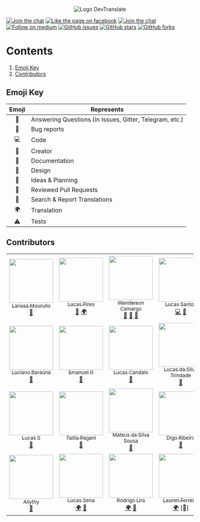 <p align="center">
  <img src="https://raw.githubusercontent.com/devtranslate/devtranslate.github.io/master/images/logo.png" alt="Logo DevTranslate"/>
</p>

[![Join the chat](https://img.shields.io/badge/gitter-join%20chat%20%E2%86%92-cc2b5e.svg?style=flat-square)](https://gitter.im/devtranslate/Lobby)
[![Like the page on facebook](https://img.shields.io/badge/facebook-like%20the%20page%20%E2%86%92-4267b2.svg?style=flat-square)](https://www.facebook.com/devtranslate/)
[![Join the chat](https://img.shields.io/badge/telegram-join%20chat%20%E2%86%92-0088cc.svg?style=flat-square)](https://telegram.me/devtranslate)
[![Follow on medium](https://img.shields.io/badge/medium-follow%20us%20%E2%86%92-02b875.svg?style=flat-square)](https://medium.com/devtranslate)
[![GitHub issues](https://img.shields.io/github/issues/devtranslate/about.svg?style=flat-square)](https://github.com/devtranslate/about/issues)
[![GitHub stars](https://img.shields.io/github/stars/devtranslate/about.svg?style=flat-square)](https://github.com/devtranslate/about/stargazers)
[![GitHub forks](https://img.shields.io/github/forks/devtranslate/about.svg?style=flat-square)](https://github.com/devtranslate/about/network)

# Contents
1. [Emoji Key](https://github.com/devtranslate/about/blob/master/CONTRIBUTORS.md#emoji-key)
2. [Contributors](https://github.com/devtranslate/about/blob/master/CONTRIBUTORS.md#contributors)

## Emoji Key
Emoji | Represents
:---: | ---
💬 | Answering Questions (in Issues, Gitter, Telegram, etc.)
🐛 | Bug reports
💻 | Code
👑 | Creator
📖 | Documentation
🎨 | Design
🤔 | Ideas & Planning
👀 | Reviewed Pull Requests
🔎 | Search & Report Translations
🌍 | Translation
⚠️ | Tests

## Contributors

|  |  |  |  |  |  |
| :---: | :---: | :---: | :---: | :---: | :---: |
| [<img src="https://avatars0.githubusercontent.com/u/20982222?v=4&s=460" width="118px;"/><br /><sub>Larissa Mourullo</sub>](https://github.com/larismourullo)<br />[👑](https://github.com/orgs/devtranslate/people "Creator") | [<img src="https://avatars1.githubusercontent.com/u/6232791?v=4&s=460" width="118px;"/><br /><sub>Lucas Pires</sub>](https://github.com/flyingluscas)<br />[💬](#question-flyingluscas "Answering Questions") [🌍](https://github.com/devtranslate/medium/commits?author=flyingluscas "Translation") | [<img src="https://avatars0.githubusercontent.com/u/5286703?v=4&s=460" width="118px;"/><br /><sub>Wanderson Camargo</sub>](https://github.com/wandersonwhcr)<br />[💬](https://github.com/devtranslate/devtranslate.github.io/issues/31 "Answering Questions") [📖](https://github.com/devtranslate/devtranslate.github.io/commits?author=wandersonwhcr "Documentation") [🤔](https://github.com/devtranslate/devtranslate.github.io/issues?q=is%3Aissue+author%3Awandersonwhcr "Ideas & Planning") | [<img src="https://avatars3.githubusercontent.com/u/3200560?v=4&s=460" width="118px;"/><br /><sub>Lucas Santos</sub>](https://github.com/khaosdoctor)<br />[💻](https://github.com/devtranslate/devtranslate.github.io/commits?author=khaosdoctor "Code") [🔎](https://github.com/devtranslate/devtranslate.github.io/pulls?q=is%3Apr+author%3Akhaosdoctor "Search & Report Translations") | [<img src="https://avatars0.githubusercontent.com/u/5731176?v=4&s=460" width="118px;"/><br /><sub>Tiago Danin</sub>](https://github.com/TiagoDanin)<br />[🔎](https://github.com/devtranslate/devtranslate.github.io/commits?author=TiagoDanin "Search & Report Translations") [📖](https://github.com/devtranslate/about/commits?author=TiagoDanin "Documentation") | [<img src="https://avatars0.githubusercontent.com/u/5417662?v=4&s=460" width="118px;"/><br /><sub>Ademílson F. Tonato</sub>](https://github.com/ftonato)<br />[💻](https://github.com/devtranslate/devtranslate.github.io/commits?author=ftonato "Code") |
| [<img src="https://avatars0.githubusercontent.com/u/1054454?v=4&s=460" width="118px;"/><br /><sub>Luciano Baraúna</sub>](https://github.com/lucianobarauna)<br />[🔎](https://github.com/devtranslate/devtranslate.github.io/commits?author=lucianobarauna "Search & Report Translations") | [<img src="https://avatars1.githubusercontent.com/u/20342656?v=4&s=460" width="118px;"/><br /><sub>Emanuel G</sub>](https://github.com/emanuelgsouza)<br />[🔎](https://github.com/devtranslate/devtranslate.github.io/issues?q=is%3Aissue+author%3Aemanuelgsouza "Search & Report Translations") | [<img src="https://avatars3.githubusercontent.com/u/11521746?v=4&s=460" width="118px;"/><br /><sub>Lucas Candalo</sub>](https://github.com/candalo)<br />[📖](https://github.com/devtranslate/devtranslate.github.io/issues?q=is%3Aissue+author%3Acandalo "Documentation") | [<img src="https://avatars1.githubusercontent.com/u/13908465?v=4&s=460" width="118px;"/><br /><sub>Lucas da Silva Trindade</sub>](https://github.com/Lucasktrindade)<br />[🐛](https://github.com/devtranslate/devtranslate.github.io/issues?q=is%3Aissue+author%3ALucasktrindade "Bug Reports") | [<img src="https://avatars0.githubusercontent.com/u/1318271?v=4&s=460" width="118px;"/><br /><sub>Fernando Moreira</sub>](https://github.com/nandomoreirame)<br />[🔎](https://github.com/devtranslate/devtranslate.github.io/issues?q=is%3Aissue+author%3Anandomoreirame "Search & Report Translations") | [<img src="https://avatars2.githubusercontent.com/u/3205036?v=4&s=460" width="118px;"/><br /><sub>Marcelo Ogeda</sub>](https://github.com/marceloogeda)<br />[🔎](https://github.com/devtranslate/devtranslate.github.io/issues?q=is%3Aissue+author%3Amarceloogeda "Search & Report Translations") |
[<img src="https://avatars3.githubusercontent.com/u/14945222?v=4&s=460" width="118px;"/><br /><sub>Lucas S</sub>](https://github.com/lucasjs)<br />[🔎](https://github.com/devtranslate/devtranslate.github.io/issues?q=is%3Aissue+author%3Alucasjs "Search & Report Translations") | [<img src="https://avatars3.githubusercontent.com/u/1838487?v=4&s=460" width="118px;"/><br /><sub>Talita Pagani</sub>](https://github.com/talitapagani)<br />[🔎](https://github.com/devtranslate/devtranslate.github.io/issues?q=is%3Aissue+author%3Atalitapagani "Search & Report Translations") | [<img src="https://avatars2.githubusercontent.com/u/13048705?v=4&s=460" width="118px;"/><br /><sub>Mateus da Silva Sousa</sub>](https://github.com/silvamateus)<br />[🔎](https://github.com/devtranslate/devtranslate.github.io/issues?q=is%3Aissue+author%3Asilvamateus "Search & Report Translations") | [<img src="https://avatars2.githubusercontent.com/u/7849450?v=4&s=460" width="118px;"/><br /><sub>Digo Ribeiro</sub>](https://github.com/digoribeiro)<br />[🔎](https://github.com/devtranslate/devtranslate.github.io/issues?q=is%3Aissue+author%3Adigoribeiro "Search & Report Translations") | [<img src="https://avatars0.githubusercontent.com/u/75607?v=4&s=460" width="118px;"/><br /><sub>Jean Carlo Nascimento</sub>](https://github.com/suissa)<br />[🔎](https://github.com/devtranslate/devtranslate.github.io/issues?q=is%3Aissue+author%3Asuissa "Search & Report Translations") | [<img src="https://avatars2.githubusercontent.com/u/19296668?v=4&s=460" width="118px;"/><br /><sub>Anthony Matheus R. C.</sub>](https://github.com/AnthonyMRodrigues)<br />[🔎](https://github.com/devtranslate/devtranslate.github.io/issues?q=is%3Aissue+author%3AAnthonyMRodrigues "Search & Report Translations") |
| [<img src="https://avatars3.githubusercontent.com/u/21327808?v=4&s=460" width="118px;"/><br /><sub>Allythy</sub>](https://github.com/Allythy)<br />[🔎](https://github.com/devtranslate/devtranslate.github.io/issues?utf8=%E2%9C%93&q=is%3Aissue+author%3Aallythy "Search & Report Translations") | [<img src="https://avatars1.githubusercontent.com/u/25616210?v=4&s=460" width="118px;"/><br /><sub>Lucas Sena</sub>](https://github.com/lucassenarj)<br />[🌍](https://github.com/devtranslate/about/pulls?q=is%3Apr+author%3Alucassenarj "Translation") [📖](https://github.com/devtranslate/about/pulls?q=is%3Apr+author%3Alucassenarj "Documentation") | [<img src="https://avatars1.githubusercontent.com/u/8973745?s=400&v=4" width="118px;"/><br /><sub>Rodrigo Lira</sub>](https://github.com/rvlira)<br />[🌍](https://github.com/devtranslate/devtranslate.github.io/commits?author=rvlira "Translation") [📖](https://github.com/devtranslate/devtranslate.github.io/commits?author=rvlira "Documentation") | [<img src="https://avatars0.githubusercontent.com/u/29347337?s=400&v=4" width="118px;"/><br /><sub>Lauren Ferreira</sub>](https://github.com/laurenmariaferreira)<br />[🌍](https://medium.com/devtranslate/diferencas-entre-sql-e-nosql-51311f9069bd "Translation") [📖] |  |  |  |  |  |
